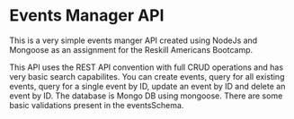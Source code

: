 # Events Manager API

This is a very simple events manger API created using NodeJs and Mongoose as an assignment for the Reskill Americans Bootcamp.

This API uses the REST API convention with full CRUD operations and has very basic search capabilites. You can create events, query for all existing events, query for a single event by ID, update an event by ID and delete an event by ID. The database is Mongo DB using mongoose. There are some basic validations present in the eventsSchema.
